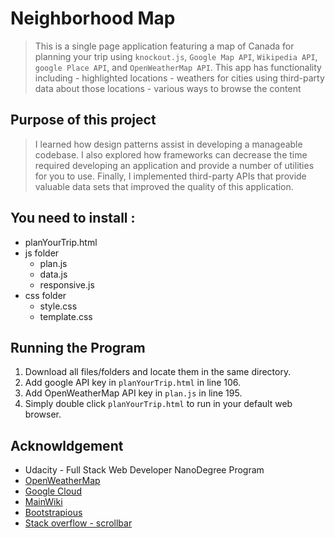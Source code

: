 # Neighborhood Map
>This is a single page application featuring a map of Canada for planning your trip using ```knockout.js```, ```Google Map API```, ```Wikipedia API```, ```google Place API```, and ```OpenWeatherMap API```. This app has functionality including
    - highlighted locations
    - weathers for cities using third-party data about those locations
    - various ways to browse the content




## Purpose of this project
>I learned how design patterns assist in developing a manageable codebase. I also explored how frameworks can decrease the time required developing an application and provide a number of utilities for you to use. Finally, I implemented third-party APIs that provide valuable data sets that improved the quality of this application.


## You need to install : 
- planYourTrip.html
- js folder
    * plan.js
    * data.js
    * responsive.js    
- css folder
    * style.css
    * template.css

## Running the Program
1. Download all files/folders and locate them in the same directory.
2. Add google API key in ```planYourTrip.html``` in line 106.
3. Add OpenWeatherMap API key in ```plan.js``` in line 195.
4. Simply double click ```planYourTrip.html``` to run in your default web browser.

    
  

## Acknowldgement
- Udacity - Full Stack Web Developer NanoDegree Program
- [OpenWeatherMap](https://openweathermap.org/api)
- [Google Cloud](https://cloud.google.com/maps-platform/)
- [MainWiki](https://www.mediawiki.org/wiki/API:Main_page)
- [Bootstrapious](https://bootstrapious.com/p/bootstrap-sidebar)
- [Stack overflow - scrollbar](https://stackoverflow.com/questions/1202425/making-the-main-scrollbar-always-visible)
    
